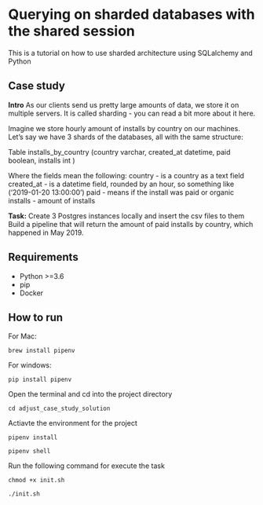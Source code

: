 # Querying on sharded databases with the shared session
This is a tutorial on how to use sharded architecture using SQLalchemy and Python

## Case study
**Intro**
As our clients send us pretty large amounts of data, we store it on multiple servers. It is called sharding - you can read a bit more about it here.

Imagine we store hourly amount of installs by country on our machines.
Let’s say we have 3 shards of the databases, all with the same structure:

Table installs_by_country
(country varchar,
created_at datetime,
paid boolean,
installs int
)

Where the fields mean the following:
country - is a country as a text field
created_at - is a datetime field, rounded by an hour, so something like (‘2019-01-20 13:00:00’)
paid - means if the install was paid or organic
installs - amount of installs

**Task:**
Create 3 Postgres instances locally and insert the csv files to them
Build a pipeline that will return the amount of paid installs by country, which happened in May 2019.

## Requirements
- Python >=3.6
- pip
- Docker


## How to run

For Mac:
```
brew install pipenv

```
For windows:
```
pip install pipenv
```
Open the terminal and cd into the project directory
```
cd adjust_case_study_solution
```
Actiavte the environment for the project
```
pipenv install

pipenv shell

```
Run the following command for execute the task
```
chmod +x init.sh

./init.sh

```
